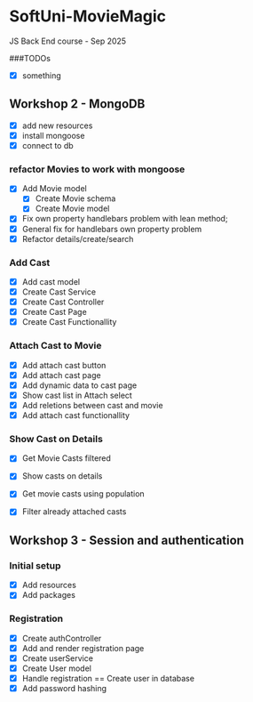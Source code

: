 # SoftUni-MovieMagic
JS Back End course - Sep 2025

###TODOs
- [x] something


## Workshop 2 - MongoDB

- [x] add new resources
- [x] install mongoose
- [x] connect to db

### refactor Movies to work with mongoose
- [x] Add Movie model
    - [x] Create Movie schema
    - [x] Create Movie model
- [x] Fix own property handlebars problem with lean method;
- [x] General fix for handlebars own property problem
- [x] Refactor details/create/search 

### Add Cast
- [x] Add cast model
- [x] Create Cast Service
- [x] Create Cast Controller
- [x] Create Cast Page
- [x] Create Cast Functionallity

### Attach Cast to Movie
- [x] Add attach cast button
- [x] Add attach cast page
- [x] Add dynamic data to cast page
- [x] Show cast list in Attach select
- [x] Add reletions between cast and movie
- [x] Add attach cast functionallity

### Show Cast on Details
- [x] Get Movie Casts filtered
- [x] Show casts on details
- [x] Get movie casts using population

- [x] Filter already attached casts

## Workshop 3 - Session and authentication

### Initial setup
- [x] Add resources
- [x] Add packages

### Registration
- [x] Create authController
- [x] Add and render registration page
- [x] Create userService
- [x] Create User model
- [x] Handle registration == Create user in database
- [x] Add password hashing